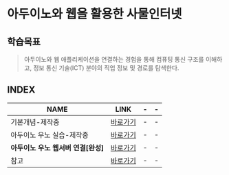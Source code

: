 # 아두이노와 웹을 활용한 사물인터넷

학습목표
---
> 아두이노와 웹 애플리케이션을 연결하는 경험을 통해 컴퓨팅 통신 구조를 이해하고, 정보 통신 기술(ICT) 분야의 직업 정보 및 경로를 탐색한다.

INDEX
---
|NAME|LINK|-|-|
|-|-|-|-|
|기본개념-제작중|[바로가기](DOCUMENT/01_INFO)|-|-|
|아두이노 우노 실습-제작중|[바로가기](DOCUMENT/02_아두이노_실습)|-|-|
|**아두이노 우노 웹서버 연결[완성]**|[바로가기](DOCUMENT/03_아두이노_웹_실습)|-|-|
|참고|[바로가기]()|-|-|
